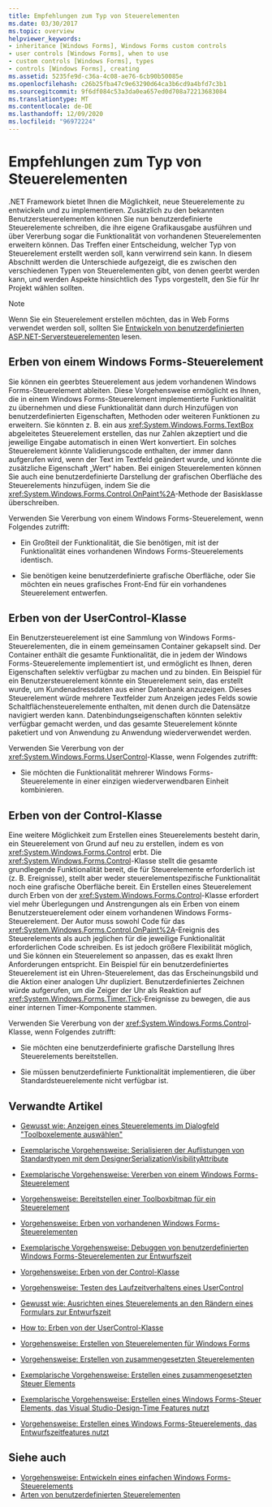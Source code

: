 ```yaml
---
title: Empfehlungen zum Typ von Steuerelementen
ms.date: 03/30/2017
ms.topic: overview
helpviewer_keywords:
- inheritance [Windows Forms], Windows Forms custom controls
- user controls [Windows Forms], when to use
- custom controls [Windows Forms], types
- controls [Windows Forms], creating
ms.assetid: 5235fe9d-c36a-4c08-ae76-6cb90b50085e
ms.openlocfilehash: c26b25fba47c9e63290d64ca3b6cd9a4bfd7c3b1
ms.sourcegitcommit: 9f6df084c53a3da0ea657ed0d708a72213683084
ms.translationtype: MT
ms.contentlocale: de-DE
ms.lasthandoff: 12/09/2020
ms.locfileid: "96972224"
---
```

# <a name="control-type-recommendations"></a>Empfehlungen zum Typ von Steuerelementen

.NET Framework bietet Ihnen die Möglichkeit, neue Steuerelemente zu entwickeln und zu implementieren. Zusätzlich zu den bekannten Benutzersteuerelementen können Sie nun benutzerdefinierte Steuerelemente schreiben, die ihre eigene Grafikausgabe ausführen und über Vererbung sogar die Funktionalität von vorhandenen Steuerelementen erweitern können. Das Treffen einer Entscheidung, welcher Typ von Steuerelement erstellt werden soll, kann verwirrend sein kann. In diesem Abschnitt werden die Unterschiede aufgezeigt, die es zwischen den verschiedenen Typen von Steuerelementen gibt, von denen geerbt werden kann, und werden Aspekte hinsichtlich des Typs vorgestellt, den Sie für Ihr Projekt wählen sollten.

> [!NOTE]
> Wenn Sie ein Steuerelement erstellen möchten, das in Web Forms verwendet werden soll, sollten Sie [Entwickeln von benutzerdefinierten ASP.NET-Serversteuerelementen](/previous-versions/aspnet/zt27tfhy(v=vs.100)) lesen.

## <a name="inheriting-from-a-windows-forms-control"></a>Erben von einem Windows Forms-Steuerelement

Sie können ein geerbtes Steuerelement aus jedem vorhandenen Windows Forms-Steuerelement ableiten. Diese Vorgehensweise ermöglicht es Ihnen, die in einem Windows Forms-Steuerelement implementierte Funktionalität zu übernehmen und diese Funktionalität dann durch Hinzufügen von benutzerdefinierten Eigenschaften, Methoden oder weiteren Funktionen zu erweitern. Sie könnten z. B. ein aus <xref:System.Windows.Forms.TextBox> abgeleitetes Steuerelement erstellen, das nur Zahlen akzeptiert und die jeweilige Eingabe automatisch in einen Wert konvertiert. Ein solches Steuerelement könnte Validierungscode enthalten, der immer dann aufgerufen wird, wenn der Text im Textfeld geändert wurde, und könnte die zusätzliche Eigenschaft „Wert“ haben. Bei einigen Steuerelementen können Sie auch eine benutzerdefinierte Darstellung der grafischen Oberfläche des Steuerelements hinzufügen, indem Sie die <xref:System.Windows.Forms.Control.OnPaint%2A>-Methode der Basisklasse überschreiben.

 Verwenden Sie Vererbung von einem Windows Forms-Steuerelement, wenn Folgendes zutrifft:

- Ein Großteil der Funktionalität, die Sie benötigen, mit ist der Funktionalität eines vorhandenen Windows Forms-Steuerelements identisch.

- Sie benötigen keine benutzerdefinierte grafische Oberfläche, oder Sie möchten ein neues grafisches Front-End für ein vorhandenes Steuerelement entwerfen.

## <a name="inheriting-from-the-usercontrol-class"></a>Erben von der UserControl-Klasse

Ein Benutzersteuerelement ist eine Sammlung von Windows Forms-Steuerelementen, die in einem gemeinsamen Container gekapselt sind. Der Container enthält die gesamte Funktionalität, die in jedem der Windows Forms-Steuerelemente implementiert ist, und ermöglicht es Ihnen, deren Eigenschaften selektiv verfügbar zu machen und zu binden. Ein Beispiel für ein Benutzersteuerelement könnte ein Steuerelement sein, das erstellt wurde, um Kundenadressdaten aus einer Datenbank anzuzeigen. Dieses Steuerelement würde mehrere Textfelder zum Anzeigen jedes Felds sowie Schaltflächensteuerelemente enthalten, mit denen durch die Datensätze navigiert werden kann. Datenbindungseigenschaften könnten selektiv verfügbar gemacht werden, und das gesamte Steuerelement könnte paketiert und von Anwendung zu Anwendung wiederverwendet werden.

Verwenden Sie Vererbung von der <xref:System.Windows.Forms.UserControl>-Klasse, wenn Folgendes zutrifft:

- Sie möchten die Funktionalität mehrerer Windows Forms-Steuerelemente in einer einzigen wiederverwendbaren Einheit kombinieren.

## <a name="inheriting-from-the-control-class"></a>Erben von der Control-Klasse

Eine weitere Möglichkeit zum Erstellen eines Steuerelements besteht darin, ein Steuerelement von Grund auf neu zu erstellen, indem es von <xref:System.Windows.Forms.Control> erbt. Die <xref:System.Windows.Forms.Control>-Klasse stellt die gesamte grundlegende Funktionalität bereit, die für Steuerelemente erforderlich ist (z. B. Ereignisse), stellt aber weder steuerelementspezifische Funktionalität noch eine grafische Oberfläche bereit. Ein Erstellen eines Steuerelement durch Erben von der <xref:System.Windows.Forms.Control>-Klasse erfordert viel mehr Überlegungen und Anstrengungen als ein Erben von einem Benutzersteuerelement oder einem vorhandenen Windows Forms-Steuerelement. Der Autor muss sowohl Code für das <xref:System.Windows.Forms.Control.OnPaint%2A>-Ereignis des Steuerelements als auch jeglichen für die jeweilige Funktionalität erforderlichen Code schreiben. Es ist jedoch größere Flexibilität möglich, und Sie können ein Steuerelement so anpassen, das es exakt Ihren Anforderungen entspricht. Ein Beispiel für ein benutzerdefiniertes Steuerelement ist ein Uhren-Steuerelement, das das Erscheinungsbild und die Aktion einer analogen Uhr dupliziert. Benutzerdefiniertes Zeichnen würde aufgerufen, um die Zeiger der Uhr als Reaktion auf <xref:System.Windows.Forms.Timer.Tick>-Ereignisse zu bewegen, die aus einer internen Timer-Komponente stammen.

Verwenden Sie Vererbung von der <xref:System.Windows.Forms.Control>-Klasse, wenn Folgendes zutrifft:

- Sie möchten eine benutzerdefinierte grafische Darstellung Ihres Steuerelements bereitstellen.

- Sie müssen benutzerdefinierte Funktionalität implementieren, die über Standardsteuerelemente nicht verfügbar ist.

## <a name="related-articles"></a>Verwandte Artikel

- [Gewusst wie: Anzeigen eines Steuerelements im Dialogfeld "Toolboxelemente auswählen"](how-to-display-a-control-in-the-choose-toolbox-items-dialog-box.md)

- [Exemplarische Vorgehensweise: Serialisieren der Auflistungen von Standardtypen mit dem DesignerSerializationVisibilityAttribute](serializing-collections-designerserializationvisibilityattribute.md)

- [Exemplarische Vorgehensweise: Vererben von einem Windows Forms-Steuerelement](walkthrough-inheriting-from-a-windows-forms-control-with-visual-csharp.md)

- [Vorgehensweise: Bereitstellen einer Toolboxbitmap für ein Steuerelement](how-to-provide-a-toolbox-bitmap-for-a-control.md)

- [Vorgehensweise: Erben von vorhandenen Windows Forms-Steuerelementen](how-to-inherit-from-existing-windows-forms-controls.md)

- [Exemplarische Vorgehensweise: Debuggen von benutzerdefinierten Windows Forms-Steuerelementen zur Entwurfszeit](walkthrough-debugging-custom-windows-forms-controls-at-design-time.md)

- [Vorgehensweise: Erben von der Control-Klasse](how-to-inherit-from-the-control-class.md)

- [Vorgehensweise: Testen des Laufzeitverhaltens eines UserControl](how-to-test-the-run-time-behavior-of-a-usercontrol.md)

- [Gewusst wie: Ausrichten eines Steuerelements an den Rändern eines Formulars zur Entwurfszeit](how-to-align-a-control-to-the-edges-of-forms-at-design-time.md)

- [How to: Erben von der UserControl-Klasse](how-to-inherit-from-the-usercontrol-class.md)

- [Vorgehensweise: Erstellen von Steuerelementen für Windows Forms](how-to-author-controls-for-windows-forms.md)

- [Vorgehensweise: Erstellen von zusammengesetzten Steuerelementen](how-to-author-composite-controls.md)

- [Exemplarische Vorgehensweise: Erstellen eines zusammengesetzten Steuer Elements](walkthrough-authoring-a-composite-control-with-visual-csharp.md)

- [Exemplarische Vorgehensweise: Erstellen eines Windows Forms-Steuer Elements, das Visual Studio-Design-Time Features nutzt](creating-a-wf-control-design-time-features.md)

- [Vorgehensweise: Erstellen eines Windows Forms-Steuerelements, das Entwurfszeitfeatures nutzt](/previous-versions/visualstudio/visual-studio-2013/307hck25(v=vs.120))

## <a name="see-also"></a>Siehe auch

- [Vorgehensweise: Entwickeln eines einfachen Windows Forms-Steuerelements](how-to-develop-a-simple-windows-forms-control.md)
- [Arten von benutzerdefinierten Steuerelementen](varieties-of-custom-controls.md)
